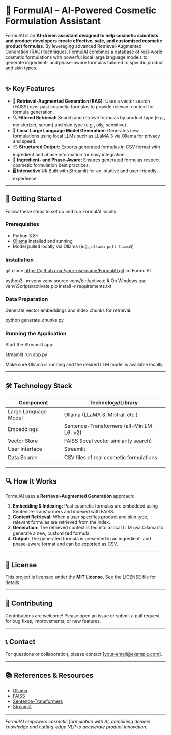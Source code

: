 # 🧪 FormulAI – AI-Powered Cosmetic Formulation Assistant

FormulAI is an **AI-driven assistant designed to help cosmetic scientists and product developers create effective, safe, and customized cosmetic product formulas**. By leveraging advanced Retrieval-Augmented Generation (RAG) techniques, FormulAI combines a database of real-world cosmetic formulations with powerful local large language models to generate ingredient- and phase-aware formulas tailored to specific product and skin types.

---

## ✨ Key Features

- 🧠 **Retrieval-Augmented Generation (RAG):** Uses a vector search (FAISS) over past cosmetic formulas to provide relevant context for formula generation.
- 🔍 **Filtered Retrieval:** Search and retrieve formulas by product type (e.g., moisturizer, serum) and skin type (e.g., oily, sensitive).
- 🤖 **Local Large Language Model Generation:** Generates new formulations using local LLMs such as LLaMA 3 via Ollama for privacy and speed.
- 📦 **Structured Output:** Exports generated formulas in CSV format with ingredient and phase information for easy integration.
- 🧪 **Ingredient- and Phase-Aware:** Ensures generated formulas respect cosmetic formulation best practices.
- 🖥 **Interactive UI:** Built with Streamlit for an intuitive and user-friendly experience.

---

## 🚀 Getting Started

Follow these steps to set up and run FormulAI locally:

### Prerequisites

- Python 3.8+
- [Ollama](https://ollama.com) installed and running
- Model pulled locally via Ollama (e.g., `ollama pull llama3`)

### Installation

git clone https://github.com/your-username/FormulAI.git
cd FormulAI

python3 -m venv venv
source venv/bin/activate # On Windows use venv\Scripts\activate
pip install -r requirements.txt


### Data Preparation

Generate vector embeddings and index chunks for retrieval:

python generate_chunks.py


### Running the Application

Start the Streamlit app:

streamlit run app.py


Make sure Ollama is running and the desired LLM model is available locally.

---

## 🛠 Technology Stack

| Component           | Technology/Library                      |
|---------------------|---------------------------------------|
| Large Language Model | Ollama (LLaMA 3, Mistral, etc.)       |
| Embeddings          | Sentence-Transformers (all-MiniLM-L6-v2) |
| Vector Store        | FAISS (local vector similarity search) |
| User Interface      | Streamlit                             |
| Data Source         | CSV files of real cosmetic formulations |

---

## 🔍 How It Works

FormulAI uses a **Retrieval-Augmented Generation** approach:

1. **Embedding & Indexing:** Past cosmetic formulas are embedded using Sentence-Transformers and indexed with FAISS.
2. **Context Retrieval:** When a user specifies product and skin type, relevant formulas are retrieved from the index.
3. **Generation:** The retrieved context is fed into a local LLM (via Ollama) to generate a new, customized formula.
4. **Output:** The generated formula is presented in an ingredient- and phase-aware format and can be exported as CSV.

---

## 📄 License

This project is licensed under the **MIT License**. See the [LICENSE](LICENSE) file for details.

---

## 🤝 Contributing

Contributions are welcome! Please open an issue or submit a pull request for bug fixes, improvements, or new features.

---

## 📞 Contact

For questions or collaboration, please contact [your-email@example.com].

---

## 📚 References & Resources

- [Ollama](https://ollama.com)
- [FAISS](https://github.com/facebookresearch/faiss)
- [Sentence-Transformers](https://www.sbert.net/)
- [Streamlit](https://streamlit.io)

---

*FormulAI empowers cosmetic formulation with AI, combining domain knowledge and cutting-edge NLP to accelerate product innovation.*

